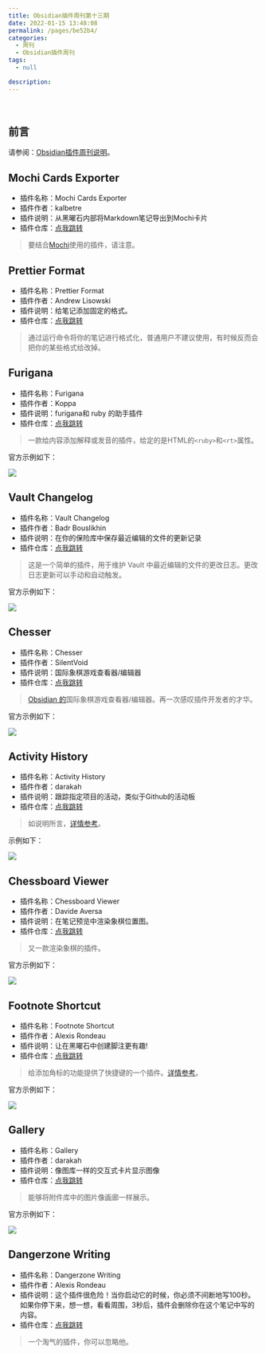 ```yaml
---
title: Obsidian插件周刊第十三期
date: 2022-01-15 13:48:08
permalink: /pages/be52b4/
categories:
  - 周刊
  - Obsidian插件周刊
tags:
  - null

description:
---
```


<br><ArticleTopAd></ArticleTopAd>

## 前言

请参阅：[Obsidian插件周刊说明](https://wiki.eryajf.net/pages/bcc523/)。

## Mochi Cards Exporter

- 插件名称：Mochi Cards Exporter
- 插件作者：kalbetre
- 插件说明：从黑曜石内部将Markdown笔记导出到Mochi卡片
- 插件仓库：[点我跳转](https://github.com/kalbetredev/mochi-cards-exporter)

>要结合[Mochi](https://mochi.cards/)使用的插件，请注意。

## Prettier Format

- 插件名称：Prettier Format
- 插件作者：Andrew Lisowski
- 插件说明：给笔记添加固定的格式。
- 插件仓库：[点我跳转](https://github.com/hipstersmoothie/obsidian-plugin-prettier)

>通过运行命令将你的笔记进行格式化，普通用户不建议使用，有时候反而会把你的某些格式给改掉。

## Furigana

- 插件名称：Furigana
- 插件作者：Koppa
- 插件说明：furigana和 ruby 的助手插件
- 插件仓库：[点我跳转](https://github.com/uonr/obsidian-furigana)

>一款给内容添加解释或发音的插件，给定的是HTML的`<ruby>`和`<rt>`属性。

官方示例如下：

![](http://t.eryajf.net/imgs/2022/01/0b68ea31fea16cd0.png)

## Vault Changelog

- 插件名称：Vault Changelog
- 插件作者：Badr Bouslikhin
- 插件说明：在你的保险库中保存最近编辑的文件的更新记录
- 插件仓库：[点我跳转](https://github.com/mrzeroo00/obsidian-vault-changelog)

>这是一个简单的插件，用于维护 Vault 中最近编辑的文件的更改日志。更改日志更新可以手动和自动触发。

官方示例如下：

![](http://t.eryajf.net/imgs/2022/01/6ed6f092ddc7651e.png)

## Chesser

- 插件名称：Chesser
- 插件作者：SilentVoid
- 插件说明：国际象棋游戏查看器/编辑器
- 插件仓库：[点我跳转](https://github.com/SilentVoid13/Chesser)

>[Obsidian 的](https://obsidian.md/)国际象棋游戏查看器/编辑器。再一次感叹插件开发者的才华。

官方示例如下：

![](http://t.eryajf.net/imgs/2022/01/b4e0082bbced263d.gif)

## Activity History

- 插件名称：Activity History
- 插件作者：darakah
- 插件说明：跟踪指定项目的活动，类似于Github的活动板
- 插件仓库：[点我跳转](https://github.com/Darakah/obsidian-activity-history)

>如说明所言，[详情参考](https://wiki.eryajf.net/pages/6ed7fe/#obsidian-activity-history)。

示例如下：

![](http://t.eryajf.net/imgs/2021/12/875f6605e23d62a7.png)

## Chessboard Viewer

- 插件名称：Chessboard Viewer
- 插件作者：Davide Aversa
- 插件说明：在笔记预览中渲染象棋位置图。
- 插件仓库：[点我跳转](https://github.com/THeK3nger/obsidian-chessboard)

>又一款渲染象棋的插件。

官方示例如下：

![](http://t.eryajf.net/imgs/2022/01/7a0a4a7bc78fbb49.png)

## Footnote Shortcut

- 插件名称：Footnote Shortcut
- 插件作者：Alexis Rondeau
- 插件说明：让在黑曜石中创建脚注更有趣!
- 插件仓库：[点我跳转](https://github.com/akaalias/obsidian-footnotes)

>给添加角标的功能提供了快捷键的一个插件。[详情参考](https://wiki.eryajf.net/pages/6ed7fe/#folder-note)。

官方示例如下：

![](http://t.eryajf.net/imgs/2021/12/69579b3073791a07.gif)

## Gallery

- 插件名称：Gallery
- 插件作者：darakah
- 插件说明：像图库一样的交互式卡片显示图像
- 插件仓库：[点我跳转](https://github.com/Darakah/obsidian-gallery)

>能够将附件库中的图片像画廊一样展示。

官方示例如下：

![](http://t.eryajf.net/imgs/2022/01/f34f8984e4ce3bd6.png)

## Dangerzone Writing

- 插件名称：Dangerzone Writing
- 插件作者：Alexis Rondeau
- 插件说明：这个插件很危险！当你启动它的时候，你必须不间断地写100秒。如果你停下来，想一想，看看周围，3秒后，插件会删除你在这个笔记中写的内容。
- 插件仓库：[点我跳转](https://github.com/akaalias/dangerzone-writing-plugin)

>一个淘气的插件，你可以忽略他。


<br><ArticleTopAd></ArticleTopAd>
